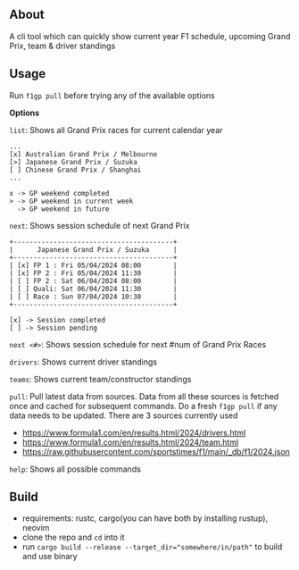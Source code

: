 ## About

A cli tool which can quickly show current year F1 schedule, upcoming Grand Prix, team & driver standings

## Usage

Run `f1gp pull` before trying any of the available options

**Options**

`list`: Shows all Grand Prix races for current calendar year

```
...
[x] Australian Grand Prix / Melbourne
[>] Japanese Grand Prix / Suzuka
[ ] Chinese Grand Prix / Shanghai
...

x -> GP weekend completed
> -> GP weekend in current week
  -> GP weekend in future
```

`next`: Shows session schedule of next Grand Prix

```
+----------------------------------------+
|      Japanese Grand Prix / Suzuka      |
+----------------------------------------+
| [x] FP 1 : Fri 05/04/2024 08:00        |
| [x] FP 2 : Fri 05/04/2024 11:30        |
| [ ] FP 2 : Sat 06/04/2024 08:00        |
| [ ] Quali: Sat 06/04/2024 11:30        |
| [ ] Race : Sun 07/04/2024 10:30        |
+----------------------------------------+

[x] -> Session completed
[ ] -> Session pending

```

`next <#>`: Shows session schedule for next #num of Grand Prix Races

`drivers`: Shows current driver standings

`teams`: Shows current team/constructor standings

`pull`: Pull latest data from sources. Data from all these sources is fetched once and cached for subsequent commands. Do a fresh `f1gp pull` if any data needs to be updated. There are 3 sources currently used

- https://www.formula1.com/en/results.html/2024/drivers.html
- https://www.formula1.com/en/results.html/2024/team.html
- https://raw.githubusercontent.com/sportstimes/f1/main/_db/f1/2024.json

`help`: Shows all possible commands

## Build

- requirements: rustc, cargo(you can have both by installing rustup), neovim
- clone the repo and `cd` into it
- run `cargo build --release --target_dir="somewhere/in/path"` to build and use binary

